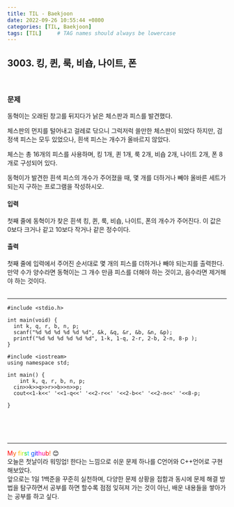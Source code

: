 ```yaml
---
title: TIL - Baekjoon
date: 2022-09-26 10:55:44 +0800
categories: [TIL, Baekjoon]
tags: [TIL]     # TAG names should always be lowercase
---
```


## 3003. 킹, 퀸, 룩, 비숍, 나이트, 폰
<br/>

### 문제
동혁이는 오래된 창고를 뒤지다가 낡은 체스판과 피스를 발견했다.

체스판의 먼지를 털어내고 걸레로 닦으니 그럭저럭 쓸만한 체스판이 되었다
하지만, 검정색 피스는 모두 있었으나, 흰색 피스는 개수가 올바르지 않았다.

체스는 총 16개의 피스를 사용하며, 킹 1개, 퀸 1개, 룩 2개, 비숍 2개, 나이트 2개, 폰 8개로 구성되어 있다.

동혁이가 발견한 흰색 피스의 개수가 주어졌을 때, 몇 개를 더하거나 빼야 올바른 세트가 되는지 구하는 프로그램을 작성하시오.
<br/>

#### 입력
첫째 줄에 동혁이가 찾은 흰색 킹, 퀸, 룩, 비숍, 나이트, 폰의 개수가 주어진다. 이 값은 0보다 크거나 같고 10보다 작거나 같은 정수이다.
<br/>

#### 출력
첫째 줄에 입력에서 주어진 순서대로 몇 개의 피스를 더하거나 빼야 되는지를 출력한다. 만약 수가 양수라면 동혁이는 그 개수 만큼 피스를 더해야 하는 것이고, 음수라면 제거해야 하는 것이다.
<br/><br/>
***

```
#include <stdio.h>

int main(void) {
  int k, q, r, b, n, p;
  scanf("%d %d %d %d %d %d", &k, &q, &r, &b, &n, &p);
  printf("%d %d %d %d %d %d", 1-k, 1-q, 2-r, 2-b, 2-n, 8-p );
}
```

```
#include <iostream>
using namespace std;

int main() {
    int k, q, r, b, n, p;
  cin>>k>>q>>r>>b>>n>>p;
  cout<<1-k<<' '<<1-q<<' '<<2-r<<' '<<2-b<<' '<<2-n<<' '<<8-p;

}
```

<br/><br/><br/>
***

<font color="#FF0000"> M</font><font color="#FF5E00">y</font><font color="#FFBB00"> f</font><font color="#FFE400">i</font><font color="#ABF200">r</font><font color="#1DDB16">s</font><font color="#00D8FF">t </font><font color="#0054FF">g</font><font color="##0100FF">i</font><font color="#5F00FF">t</font><font color="#FF00DD">h</font><font color="#FF007F">u</font><font color="#FF0000">b</font><font color="#FF5E00">! </font>😊<br/>
오늘은 첫날이라 워밍업! 한다는 느낌으로 쉬운 문제 하나를 C언어와 C++언어로 구현해보았다.<br/>
앞으로는 1일 1백준을 꾸준히 실천하며, 다양한 문제 상황을 접함과 동시에 문제 해결 방법을 탐구하면서 공부를 하면 할수록 점점 잊혀져 가는 것이 아닌, 배운 내용들을 쌓아가는 공부를 하고 싶다.<br/>